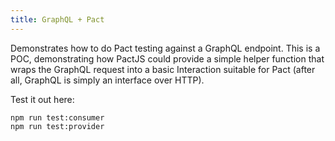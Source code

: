 ```yaml
---
title: GraphQL + Pact
---
```


Demonstrates how to do Pact testing against a GraphQL endpoint. This is a POC, demonstrating how PactJS could provide a simple helper function that wraps the GraphQL request into a basic Interaction suitable for Pact (after all, GraphQL is simply an interface over HTTP).

Test it out here:

```
npm run test:consumer
npm run test:provider
```
